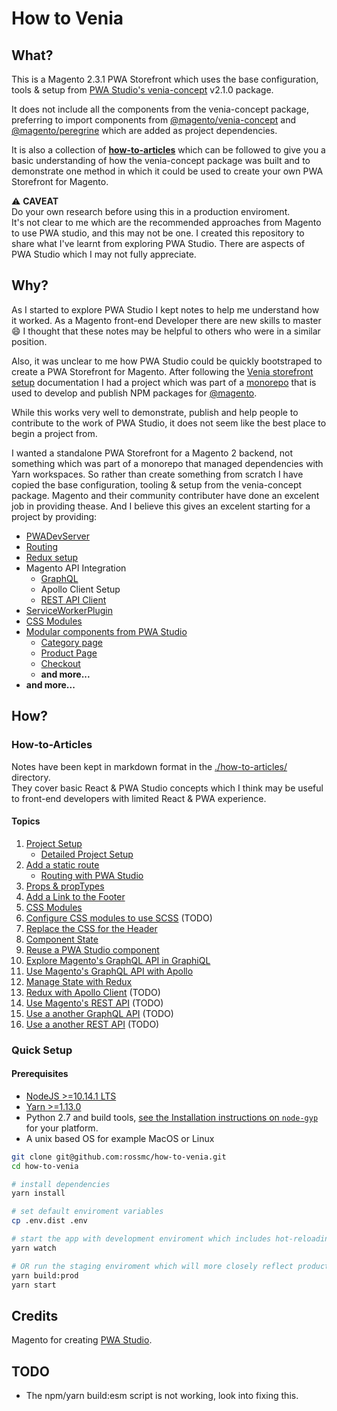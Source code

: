 # How to Venia
## What?
This is a Magento 2.3.1 PWA Storefront which uses the base configuration, tools & setup from [PWA Studio's venia-concept] v2.1.0 package.  

It does not include all the components from the venia-concept package, preferring to import components from [@magento/venia-concept] and [@magento/peregrine] which are added as project dependencies.

It is also a collection of **[how-to-articles]** which can be followed to give you a basic understanding of how the venia-concept package was built and to demonstrate one method in which it could be used to create your own PWA Storefront for Magento.

⚠️ **CAVEAT**     
Do your own research before using this in a production enviroment.  
It's not clear to me which are the recommended approaches from Magento to use PWA studio, and this may not be one. 
I created this repository to share what I've learnt from exploring PWA Studio. 
There are aspects of PWA Studio which I may not fully appreciate.

## Why?
As I started to explore PWA Studio I kept notes to help me understand how it worked. 
As a Magento front-end Developer there are new skills to master :smile:
I thought that these notes may be helpful to others who were in a similar position.

Also, it was unclear to me how PWA Studio could be quickly bootstraped to create a PWA Storefront for Magento.
After following the [Venia storefront setup] documentation I had a project which was part of a [monorepo] that is used to develop and publish NPM packages for [@magento].  

While this works very well to demonstrate, publish and help people to contribute to the work of PWA Studio, it does not seem like the best place to begin a project from.

I wanted a standalone PWA Storefront for a Magento 2 backend, not something which was part of a monorepo that managed dependencies with Yarn workspaces.
So rather than create something from scratch I have copied the base configuration, tooling & setup from the venia-concept package.
Magento and their community contributer have done an excelent job in providing thease. 
And I believe this gives an excelent starting for a project by providing:
- [PWADevServer](https://magento-research.github.io/pwa-studio/pwa-buildpack/reference/pwa-dev-server/)
- [Routing](https://magento-research.github.io/pwa-studio/peregrine/routing/)
- [Redux setup](https://magento-research.github.io/pwa-studio/technologies/tools-libraries/)
- Magento API Integration
    - [GraphQL](https://magento-research.github.io/pwa-studio/technologies/basic-concepts/graphql/)
    - Apollo Client Setup
    - [REST API Client](https://magento-research.github.io/pwa-studio/peregrine/reference/rest-api-client/)
- [ServiceWorkerPlugin](https://magento-research.github.io/pwa-studio/pwa-buildpack/reference/serviceworker-plugin/)
- [CSS Modules](https://magento-research.github.io/pwa-studio/technologies/basic-concepts/css-modules/)
- [Modular components from PWA Studio](https://magento-research.github.io/pwa-studio/venia-pwa-concept/features/modular-components/)
    - [Category page](https://magento-research.github.io/pwa-studio/venia-pwa-concept/design/category-page/)
    - [Product Page](https://magento-research.github.io/pwa-studio/venia-pwa-concept/design/product-page/)
    - [Checkout](https://magento-research.github.io/pwa-studio/venia-pwa-concept/features/checkout/)
    - **and more...**
- **and more...**

## How?

### How-to-Articles
Notes have been kept in markdown format in the [./how-to-articles/] directory.  
They cover basic React & PWA Studio concepts which I think may be useful to front-end developers with limited React & PWA experience.

#### Topics
1. [Project Setup](./how-to-articles/project-setup/index.md)
    - [Detailed Project Setup](./how-to-articles/project-setup/detailed-project-setup.md)
1. [Add a static route](./how-to-articles/add-a-static-route/index.md)
    - [Routing with PWA Studio](./how-to-articles/add-a-static-route/routing-with-pwa-studio.md)
1. [Props & propTypes](./how-to-articles/props-proptypes/index.md)
1. [Add a Link to the Footer](./how-to-articles/add-link-to-footer/index.md)
1. [CSS Modules](./how-to-articles/css-modules/index.md)
1. [Configure CSS modules to use SCSS](./how-to-articles/css-modules-for-scss/index.md) (TODO)
1. [Replace the CSS for the Header](./how-to-articles/replace-header-css/index.md)
1. [Component State](./how-to-articles/component-state/index.md)
1. [Reuse a PWA Studio component](./how-to-articles/reuse-a-venia-component/index.md)
1. [Explore Magento's GraphQL API in GraphiQL](./how-to-articles/explore-graphql-with-graphiql/index.md)
1. [Use Magento's GraphQL API with Apollo](./how-to-articles/use-magentos-graphql-api/index.md)
1. [Manage State with Redux](./how-to-articles/manage-state-with-redux/index.md)
1. [Redux with Apollo Client](./how-to-articles/redux-with-apollo-client/index.md) (TODO)
1. [Use Magento's REST API](./how-to-articles/use-magentos-rest-api/index.md) (TODO)
1. [Use a another GraphQL API](./how-to-articles/use-another-graphql-api/index.md) (TODO)
1. [Use a another REST API](./how-to-articles/use-another-rest-api/index.md) (TODO)

### Quick Setup
#### Prerequisites
* [NodeJS >=10.14.1 LTS](https://nodejs.org/en/)
* [Yarn >=1.13.0](https://yarnpkg.com)
* Python 2.7 and build tools, [see the Installation instructions on `node-gyp`](https://github.com/nodejs/node-gyp#installation) for your platform.
* A unix based OS for example MacOS or Linux

```bash
git clone git@github.com:rossmc/how-to-venia.git
cd how-to-venia

# install dependencies
yarn install

# set default enviroment variables
cp .env.dist .env

# start the app with development enviroment which includes hot-reloading
yarn watch

# OR run the staging enviroment which will more closely reflect production
yarn build:prod
yarn start
```

## Credits
Magento for creating [PWA Studio].

## TODO
- The npm/yarn build:esm script is not working, look into fixing this.

[PWA Studio's venia-concept]: https://magento-research.github.io/pwa-studio/venia-pwa-concept/
[@magento/venia-concept]: https://www.npmjs.com/package/@magento/venia-concept
[@magento/peregrine]: https://www.npmjs.com/package/@magento/peregrine
[how-to-articles]: #How-to-Articles
[Venia storefront setup]: https://magento-research.github.io/pwa-studio/venia-pwa-concept/setup/
[monorepo]: https://github.com/magento-research/pwa-studio#about-this-repository
[@magento]: https://www.npmjs.com/org/magento
[fallback-studio]: https://github.com/Jordaneisenburger/fallback-studio
[./how-to-articles/]: ./how-to-articles/
[PWA Studio]: https://github.com/magento-research/pwa-studio

